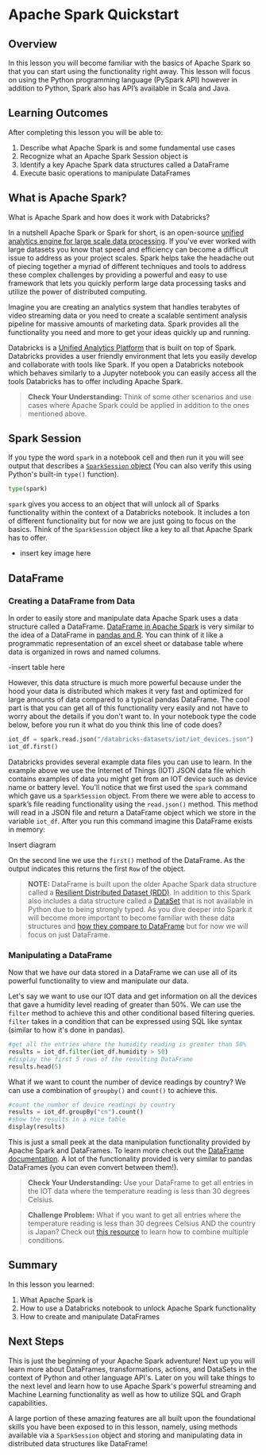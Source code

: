 # Apache Spark Quickstart


## Overview

In this lesson you will become familiar with the basics of Apache Spark so that you can start using the functionality right away. This lesson will focus on using the Python programming language (PySpark API) however in addition to Python, Spark also has API’s available in Scala and Java.

## Learning Outcomes

After completing this lesson you will be able to:

1. Describe what Apache Spark is and some fundamental use cases
1. Recognize what an Apache Spark Session object is
1. Identify a key Apache Spark data structures called a DataFrame
1. Execute basic operations to manipulate DataFrames

## What is Apache Spark?

What is Apache Spark and how does it work with Databricks? 

In a nutshell Apache Spark or Spark for short, is an open-source [unified analytics engine for large scale data processing](https://spark.apache.org/). If you've ever worked with large datasets you know that speed and efficiency can become a difficult issue to address as your project scales. Spark helps take the headache out of piecing together a myriad of different techniques and tools to address these complex challenges by providing a powerful and easy to use framework that lets you quickly perform large data processing tasks and utilize the power of distributed computing. 

Imagine you are creating an analytics system that handles terabytes of video streaming data or you need to create a scalable sentiment analysis pipeline for massive amounts of marketing data. Spark provides all the functionality you need and more to get your ideas quickly up and running. 

Databricks is a [Unified Analytics Platform](https://databricks.com/product/data-lakehouse) that is built on top of Spark. Databricks provides a user friendly environment that lets you easily develop and collaborate with tools like Spark. If you open a Databricks notebook which behaves similarly to a Jupyter notebook you can easily access all the tools Databricks has to offer including Apache Spark.

> **Check Your Understanding:** Think of some other scenarios and use cases where Apache Spark could be applied in addition to the ones mentioned above.

## Spark Session

If you type the word `spark` in a notebook cell and then run it you will see output that describes a [`SparkSession` object](https://spark.apache.org/docs/latest/api/scala/org/apache/spark/sql/SparkSession.html) (You can also verify this using Python's built-in `type()` function). 

```python
type(spark)
```

`spark` gives you access to an object that will unlock all of Sparks functionality within the context of a Databricks notebook. It includes a ton of different functionality but for now we are just going to focus on the basics. Think of the `SparkSession` object like a key to all that Apache Spark has to offer.

- insert key image here

## DataFrame

### Creating a DataFrame from Data

In order to easily store and manipulate data Apache Spark uses a data structure called a DataFrame. [DataFrame in Apache Spark](https://spark.apache.org/docs/latest/sql-programming-guide.html) is very similar to the idea of a DataFrame in [pandas and R](https://pandas.pydata.org/docs/reference/api/pandas.DataFrame.html). You can think of it like a programmatic representation of an excel sheet or database table where data is organized in rows and named columns. 

-insert table here

However, this data structure is much more powerful because under the hood your data is distributed which makes it very fast and optimized for large amounts of data compared to a typical pandas DataFrame. The cool part is that you can get all of this functionality very easily and not have to worry about the details if you don't want to. In your notebook type the code below, before you run it what do you think this line of code does?

```python
iot_df = spark.read.json("/databricks-datasets/iot/iot_devices.json")
iot_df.first()
```

Databricks provides several example data files you can use to learn. In the example above we use the Internet of Things (IOT) JSON data file which contains examples of data you might get from an IOT device such as device name or battery level. You'll notice that we first used the `spark` command which gave us a `SparkSession` object. From there we were able to access to spark’s file reading functionality using the `read.json()` method. This method will read in a JSON file and return a DataFrame object which we store in the variable `iot_df`. After you run this command imagine this DataFrame exists in memory:

Insert diagram

On the second line we use the  `first()` method of the DataFrame. As the output indicates this returns the first `Row` of the object. 

> **NOTE:** DataFrame is built upon the older Apache Spark data structure called a [Resilient Distributed Dataset (RDD)](https://spark.apache.org/docs/1.6.2/api/java/org/apache/spark/rdd/RDD.html). In addition to this Spark also includes a data structure called a [DataSet](https://spark.apache.org/docs/latest/api/java/index.html?org/apache/spark/sql/Dataset.html) that is not available in Python due to being strongly typed. As you dive deeper into Spark it will become more important to become familiar with these data structures and [how they compare to DataFrame](https://databricks.com/blog/2016/07/14/a-tale-of-three-apache-spark-apis-rdds-dataframes-and-datasets.html) but for now we will focus on just DataFrame. 

### Manipulating a DataFrame

Now that we have our data stored in a DataFrame we can use all of its powerful functionality to view and manipulate our data.

Let's say we want to use our IOT data and get information on all the devices that gave a humidity level reading of greater than 50%. We can use the `filter` method to achieve this and other conditional based filtering queries. `filter` takes in a condition that can be expressed using SQL like syntax (similar to how it's done in pandas).

```python
#get all the entries where the humidity reading is greater than 50%
results = iot_df.filter(iot_df.humidity > 50)
#display the first 5 rows of the resulting DataFrame
results.head(5)
```

What if we want to count the number of device readings by country? We can use a combination of `groupby()` and `count()` to achieve this.

```python
#count the number of device readings by country
results = iot_df.groupBy("cn").count()
#show the results in a nice table
display(results)
```

This is just a small peek at the data manipulation functionality provided by Apache Spark and DataFrames. To learn more check out the [DataFrame documentation](https://spark.apache.org/docs/1.6.3/api/java/org/apache/spark/sql/DataFrame.html). A lot of the functionality provided is very similar to pandas DataFrames (you can even convert between them!). 

> **Check Your Understanding:** Use your DataFrame to get all entries in the IOT data where the temperature reading is less than 30 degrees Celsius. 

> **Challenge Problem:** What if you want to get all entries where the temperature reading is less than 30 degrees Celsius AND the country is Japan? Check out [this resource](https://sparkbyexamples.com/spark/spark-dataframe-where-filter/) to learn how to combine multiple conditions.  

## Summary

 In this lesson you learned:

 1. What Apache Spark is
 1. How to use a Databricks notebook to unlock Apache Spark functionality
 1. How to create and manipulate DataFrames

## Next Steps

This is just the beginning of your Apache Spark adventure! Next up you will learn more about DataFrames, transformations, actions, and DataSets in the context of Python and other language API's. Later on you will take things to the next level and learn how to use Apache Spark's powerful streaming and Machine Learning functionality as well as how to utilize SQL and Graph capabilities. 

A large portion of these amazing features are all built upon the foundational skills you have been exposed to in this lesson, namely, using methods available via a `SparkSession` object and storing and manipulating data in distributed data structures like DataFrame! 
